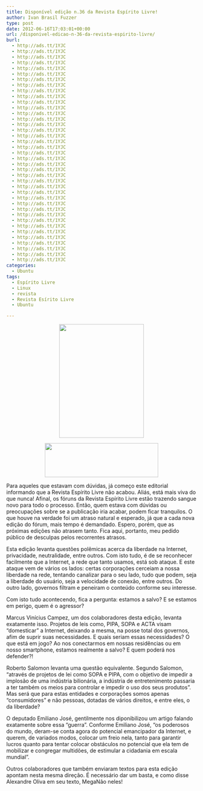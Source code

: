 ```yaml
---
title: Disponível edição n.36 da Revista Espírito Livre!
author: Ivan Brasil Fuzzer
type: post
date: 2012-06-16T17:03:01+00:00
url: /disponivel-edicao-n-36-da-revista-espirito-livre/
burl:
  - http://ads.tt/1YJC
  - http://ads.tt/1YJC
  - http://ads.tt/1YJC
  - http://ads.tt/1YJC
  - http://ads.tt/1YJC
  - http://ads.tt/1YJC
  - http://ads.tt/1YJC
  - http://ads.tt/1YJC
  - http://ads.tt/1YJC
  - http://ads.tt/1YJC
  - http://ads.tt/1YJC
  - http://ads.tt/1YJC
  - http://ads.tt/1YJC
  - http://ads.tt/1YJC
  - http://ads.tt/1YJC
  - http://ads.tt/1YJC
  - http://ads.tt/1YJC
  - http://ads.tt/1YJC
  - http://ads.tt/1YJC
  - http://ads.tt/1YJC
  - http://ads.tt/1YJC
  - http://ads.tt/1YJC
  - http://ads.tt/1YJC
  - http://ads.tt/1YJC
  - http://ads.tt/1YJC
  - http://ads.tt/1YJC
  - http://ads.tt/1YJC
  - http://ads.tt/1YJC
  - http://ads.tt/1YJC
  - http://ads.tt/1YJC
  - http://ads.tt/1YJC
  - http://ads.tt/1YJC
  - http://ads.tt/1YJC
  - http://ads.tt/1YJC
  - http://ads.tt/1YJC
  - http://ads.tt/1YJC
  - http://ads.tt/1YJC
  - http://ads.tt/1YJC
  - http://ads.tt/1YJC
categories:
  - Ubuntu
tags:
  - Espírito Livre
  - Linux
  - revista
  - Revista Esírito Livre
  - Ubuntu

---
```

<p style="text-align: center;">
  <a href="http://www.ubuntero.com.br/wp-content/uploads/2012/06/REL036_Capa1.jpg"><img class="alignnone size-medium wp-image-3634" title="REL036_Capa" src="http://www.ubuntero.com.br/wp-content/uploads/2012/06/REL036_Capa1-224x300.jpg" alt="" width="224" height="300" /></a>
</p>

<p style="text-align: center;">
  <a href="http://www.revista.espiritolivre.org/wp-content/plugins/download-monitor/download.php?id=36"><img class="alignnone size-full wp-image-3635" title="download" src="http://www.ubuntero.com.br/wp-content/uploads/2012/06/download.gif" alt="" width="300" height="90" /></a>
</p>

Para aqueles que estavam com dúvidas, já começo este editorial informando que a Revista Espírito Livre não acabou. Aliás, está mais viva do que nunca! Afinal, os fóruns da Revista Espírito Livre estão trazendo sangue novo para todo o processo. Então, quem estava com dúvidas ou preocupações sobre se a publicação iria acabar, podem ficar tranquilos. O que houve na verdade foi um atraso natural e esperado, já que a cada nova edição do fórum, mais tempo é demandado. Espero, porém, que as próximas edições não atrasem tanto. Fica aqui, portanto, meu pedido público de desculpas pelos recorrentes atrasos.

Esta edição levanta questões polêmicas acerca da liberdade na Internet, privacidade, neutralidade, entre outros. Com isto tudo, é de se reconhecer facilmente que a Internet, a rede que tanto usamos, está sob ataque. E este ataque vem de vários os lados: certas corporações cerceiam a nossa liberdade na rede, tentando canalizar para o seu lado, tudo que podem, seja a liberdade do usuário, seja a velocidade de conexão, entre outros. Do outro lado, governos filtram e peneiram o conteúdo conforme seu interesse.

Com isto tudo acontecendo, fica a pergunta: estamos a salvo? E se estamos em perigo, quem é o agressor?
  
Marcus Vinícius Campez, um dos colaboradores desta edição, levanta exatamente isso. Projetos de leis como, PIPA, SOPA e ACTA visam “domesticar” a Internet, deixando a mes­ma, na posse total dos governos, afim de suprir suas necessidades. E quais seriam essas necessidades? O que está em jogo? Ao nos conectarmos em nossas residências ou em nosso smartphone, estamos realmente a salvo? E quem poderá nos defender?!

Roberto Salomon levanta uma questão equivalente. Segundo Salomon, “através de projetos de lei como SOPA e PIPA, com o objetivo de impedir a implosão de uma indústria bilionária, a indústria de entreteni­mento passaria a ter também os meios para con­trolar e impedir o uso dos seus produtos”. Mas será que para estas entidades e corporações somos apenas “consumidores” e não pessoas, dotadas de vários direitos, e entre eles, o da liberdade?

O deputado Emiliano José, gentilmente nos diponibilizou um artigo falando exatamente sobre essa “guerra”. Conforme Emiliano José, “os poderosos do mundo, deram-se conta agora do potencial emancipador da Internet, e querem, de variados modos, colo­car um freio nela, tanto para garantir lucros quanto para tentar colocar obstáculos no poten­cial que ela tem de mobilizar e congregar multi­dões, de estimular a cidadania em escala mundial”.

Outros colaboradores que também enviaram textos para esta edição apontam nesta mesma direção. É necessário dar um basta, e como disse Alexandre Oliva em seu texto, MegaNão neles!